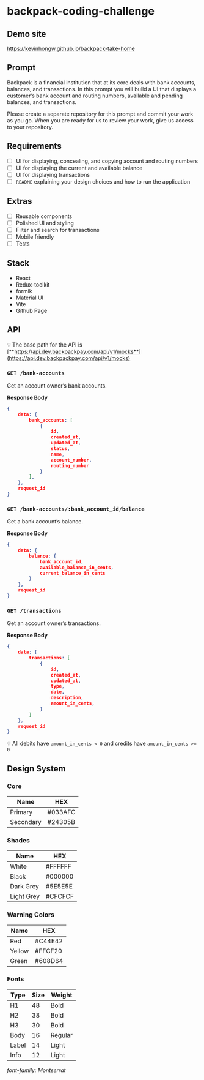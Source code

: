 # backpack-coding-challenge

## Demo site

https://kevinhongw.github.io/backpack-take-home

## Prompt

Backpack is a financial institution that at its core deals with bank accounts, balances, and transactions. In this prompt you will build a UI that displays a customer’s bank account and routing numbers, available and pending balances, and transactions.

Please create a separate repository for this prompt and commit your work as you go. When you are ready for us to review your work, give us access to your repository.

## Requirements

- [ ] UI for displaying, concealing, and copying account and routing numbers
- [ ] UI for displaying the current and available balance
- [ ] UI for displaying transactions
- [ ] `README` explaining your design choices and how to run the application

## Extras

- [ ] Reusable components
- [ ] Polished UI and styling
- [ ] Filter and search for transactions
- [ ] Mobile friendly
- [ ] Tests

## Stack

- React
- Redux-toolkit
- formik
- Material UI
- Vite
- Github Page

## API

💡 The base path for the API is [**https://api.dev.backpackpay.com/api/v1/mocks**](https://api.dev.backpackpay.com/api/v1/mocks)

### `GET /bank-accounts`

Get an account owner’s bank accounts.

**Response Body**

```json
{
    data: {
        bank_accounts: [
            {
                id,
                created_at,
                updated_at,
                status,
                name,
                account_number,
                routing_number
            }
        ],
    },
    request_id
}
```

### `GET /bank-accounts/:bank_account_id/balance`

Get a bank account’s balance.

**Response Body**

```json
{
    data: {
        balance: {
            bank_account_id,
            available_balance_in_cents,
            current_balance_in_cents
        }
    },
    request_id
}
```

### `GET /transactions`

Get an account owner’s transactions.

**Response Body**

```json
{
    data: {
        transactions: [
            {
                id,
                created_at,
                updated_at,
                type,
                date,
                description,
                amount_in_cents,
            }
        ]
    },
    request_id
}
```

💡 All debits have `amount_in_cents < 0` and credits have `amount_in_cents >= 0`

## Design System

### Core

| Name      | HEX     |
| --------- | ------- |
| Primary   | #033AFC |
| Secondary | #24305B |

### Shades

| Name       | HEX     |
| ---------- | ------- |
| White      | #FFFFFF |
| Black      | #000000 |
| Dark Grey  | #5E5E5E |
| Light Grey | #CFCFCF |

### Warning Colors

| Name   | HEX     |
| ------ | ------- |
| Red    | #C44E42 |
| Yellow | #FFCF20 |
| Green  | #608D64 |

### Fonts

| Type  | Size | Weight  |
| ----- | ---- | ------- |
| H1    | 48   | Bold    |
| H2    | 38   | Bold    |
| H3    | 30   | Bold    |
| Body  | 16   | Regular |
| Label | 14   | Light   |
| Info  | 12   | Light   |

_font-family: Montserrat_
